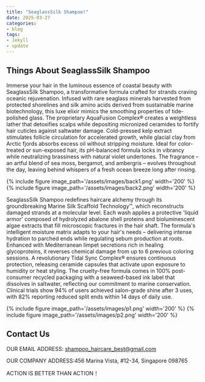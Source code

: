 ```yaml
---
title: "SeaglassSilk Shampoo!"
date: 2025-03-27
categories:
- blog
tags:
- Jekyll
- update
---
```


## Things About SeaglassSilk Shampoo

Immerse your hair in the luminous essence of coastal beauty with SeaglassSilk Shampoo, a transformative formula crafted for strands craving oceanic rejuvenation. Infused with rare seaglass minerals harvested from protected shorelines and silk amino acids derived from sustainable marine biotechnology, this luxe elixir mimics the smoothing properties of tide-polished glass. The proprietary AquaFusion Complex® creates a weightless lather that detoxifies scalps while depositing micronized ceramides to fortify hair cuticles against saltwater damage. Cold-pressed kelp extract stimulates follicle circulation for accelerated growth, while glacial clay from Arctic fjords absorbs excess oil without stripping moisture. Ideal for color-treated or sun-exposed hair, its pH-balanced formula locks in vibrancy while neutralizing brassiness with natural violet undertones. The fragrance – an artful blend of sea moss, bergamot, and ambergris – evolves throughout the day, leaving behind whispers of a fresh ocean breeze long after rinsing.

{% include figure image_path='/assets/images/back1.png' width='200' %}
{% include figure image_path='/assets/images/back2.png' width='200' %}

SeaglassSilk Shampoo redefines haircare alchemy through its groundbreaking Marine Silk Scaffold Technology™, which reconstructs damaged strands at a molecular level. Each wash applies a protective 'liquid armor' composed of hydrolyzed abalone shell proteins and bioluminescent algae extracts that fill microscopic fractures in the hair shaft. The formula's intelligent moisture matrix adapts to your hair's needs – delivering intense hydration to parched ends while regulating sebum production at roots. Enhanced with Mediterranean limpet secretions rich in healing glycoproteins, it reverses chemical damage from up to 6 previous coloring sessions. A revolutionary Tidal Sync Complex® ensures continuous protection, releasing ceramide capsules that activate upon exposure to humidity or heat styling. The cruelty-free formula comes in 100% post-consumer recycled packaging with a seaweed-based ink label that dissolves in saltwater, reflecting our commitment to marine conservation. Clinical trials show 94% of users achieved salon-grade shine after 3 uses, with 82% reporting reduced split ends within 14 days of daily use.

{% include figure image_path='/assets/images/p1.png' width='200' %}
{% include figure image_path='/assets/images/p2.png' width='200' %}


## Contact Us

OUR EMAIL ADDRESS: shampoo_haircare_best@gmail.com

OUR COMPANY ADDRESS:456 Marina Vista, #12-34, Singapore 098765

ACTION IS BETTER THAN ACTION！
